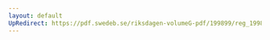 ```yaml
---
layout: default
UpRedirect: https://pdf.swedeb.se/riksdagen-volumeG-pdf/199899/reg_199899/reg_199899_0421.pdf
---
```

